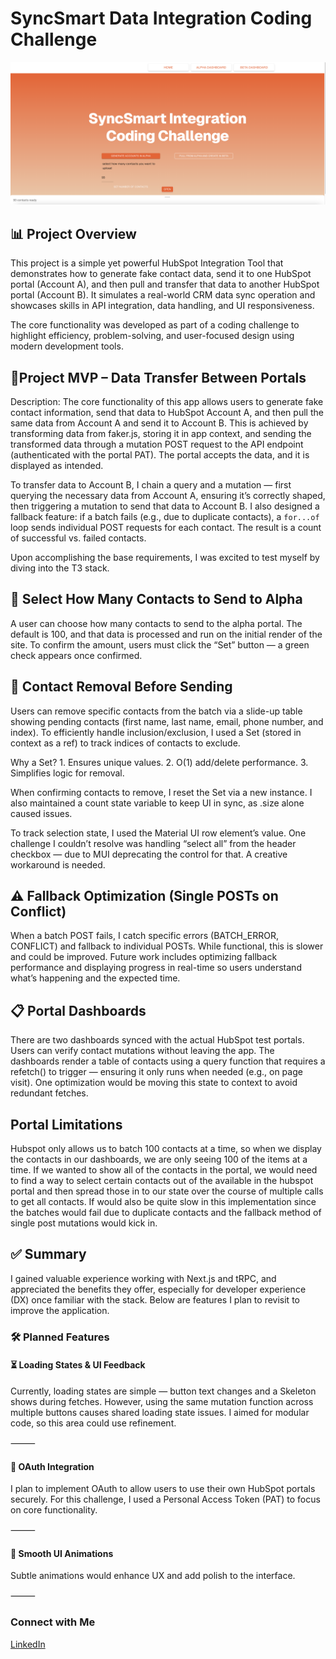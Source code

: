# SyncSmart Data Integration Coding Challenge

![Home Page of Project](public/images/syncsmart-challenge.png)


## 📊 Project Overview

This project is a simple yet powerful HubSpot Integration Tool that demonstrates how to generate fake contact data, send it to one HubSpot portal (Account A), and then pull and transfer that data to another HubSpot portal (Account B). It simulates a real-world CRM data sync operation and showcases skills in API integration, data handling, and UI responsiveness.

The core functionality was developed as part of a coding challenge to highlight efficiency, problem-solving, and user-focused design using modern development tools.



## 🔁Project MVP – Data Transfer Between Portals

Description:
The core functionality of this app allows users to generate fake contact information, send that data to HubSpot Account A, and then pull the same data from Account A and send it to Account B. This is achieved by transforming data from faker.js, storing it in app context, and sending the transformed data through a mutation POST request to the API endpoint (authenticated with the portal PAT). The portal accepts the data, and it is displayed as intended.

To transfer data to Account B, I chain a query and a mutation — first querying the necessary data from Account A, ensuring it’s correctly shaped, then triggering a mutation to send that data to Account B. I also designed a fallback feature: if a batch fails (e.g., due to duplicate contacts), a `for...of` loop sends individual POST requests for each contact. The result is a count of successful vs. failed contacts.

Upon accomplishing the base requirements, I was excited to test myself by diving into the T3 stack.



## 🔢 Select How Many Contacts to Send to Alpha

A user can choose how many contacts to send to the alpha portal. The default is 100, and that data is processed and run on the initial render of the site. To confirm the amount, users must click the “Set” button — a green check appears once confirmed.



## 🚫 Contact Removal Before Sending

Users can remove specific contacts from the batch via a slide-up table showing pending contacts (first name, last name, email, phone number, and index). To efficiently handle inclusion/exclusion, I used a Set (stored in context as a ref) to track indices of contacts to exclude.

Why a Set?
	1.	Ensures unique values.
	2.	O(1) add/delete performance.
	3.	Simplifies logic for removal.

When confirming contacts to remove, I reset the Set via a new instance. I also maintained a count state variable to keep UI in sync, as .size alone caused issues.

To track selection state, I used the Material UI row element’s value. One challenge I couldn’t resolve was handling “select all” from the header checkbox — due to MUI deprecating the control for that. A creative workaround is needed.



## ⚠️ Fallback Optimization (Single POSTs on Conflict)

When a batch POST fails, I catch specific errors (BATCH_ERROR, CONFLICT) and fallback to individual POSTs. While functional, this is slower and could be improved. Future work includes optimizing fallback performance and displaying progress in real-time so users understand what’s happening and the expected time.



## 📋 Portal Dashboards

There are two dashboards synced with the actual HubSpot test portals. Users can verify contact mutations without leaving the app. The dashboards render a table of contacts using a query function that requires a refetch() to trigger — ensuring it only runs when needed (e.g., on page visit). One optimization would be moving this state to context to avoid redundant fetches.

## Portal Limitations

Hubspot only allows us to batch 100 contacts at a time, so when we display the contacts in our dashboards, we are only seeing 100 of the items at a time. If we wanted to show all of the contacts in the portal, we would need to find a way to select certain contacts out of the available in the hubspot portal and then spread those in to our state over the course of multiple calls to get all contacts. If would also be quite slow in this implementation since the batches would fail due to duplicate contacts and the fallback method of single post mutations would kick in. 

## ✅ Summary

I gained valuable experience working with Next.js and tRPC, and appreciated the benefits they offer, especially for developer experience (DX) once familiar with the stack. Below are features I plan to revisit to improve the application.



### 🛠️ Planned Features

#### ⏳ Loading States & UI Feedback

Currently, loading states are simple — button text changes and a Skeleton shows during fetches. However, using the same mutation function across multiple buttons causes shared loading state issues. I aimed for modular code, so this area could use refinement.

⸻

#### 🔐 OAuth Integration

I plan to implement OAuth to allow users to use their own HubSpot portals securely. For this challenge, I used a Personal Access Token (PAT) to focus on core functionality.

⸻

#### 🎨 Smooth UI Animations

Subtle animations would enhance UX and add polish to the interface.


⸻

### Connect with Me

[LinkedIn](https://www.linkedin.com/in/cassius-reynolds/)
